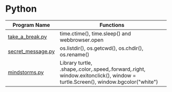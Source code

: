 # Python
Program Name | Functions
--- | ---
[take_a_break.py](/take_a_break.py) | time.ctime(), time.sleep() and webbrowser.open
[secret_message.py](/secret_message.py) | os.listdir(), os.getcwd(), os.chdir(), os.rename()
[mindstorms.py](/mindstorms.py) | Library turtle, .shape,.color,.speed,.forward,.right, window.exitonclick(), window = turtle.Screen(), window.bgcolor("white")